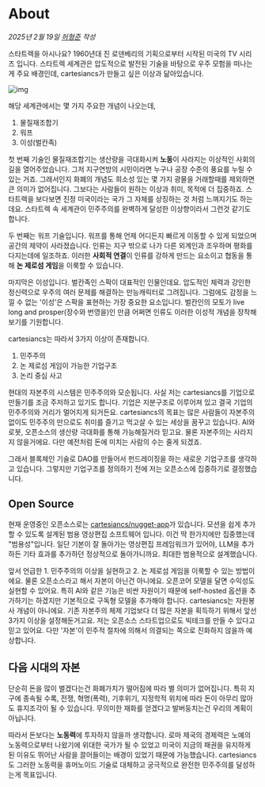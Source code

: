 # About

_2025년 2월 19일 [허형준](https://hhj.devent.kr) 작성_

스타트렉을 아시나요? 1960년대 진 로덴베리의 기획으로부터 시작된 미국의 TV 시리즈 입니다. 스타트렉 세계관은 압도적으로 발전된 기술을 바탕으로 우주 모험을 떠나는게 주요 배경인데, cartesiancs가 만들고 싶은 이상과 닮아있습니다.

![img](./startrek.jpg)

해당 세계관에서는 몇 가지 주요한 개념이 나오는데,

1. 물질재조합기
2. 워프
3. 이성(벌칸족)

첫 번째 기술인 물질재조합기는 생산량을 극대화시켜 **노동**이 사라지는 이상적인 사회의 길을 열어주었습니다. 그저 지구연방의 시민이라면 누구나 공장 수준의 풍요를 누릴 수 있는 거죠. 그래서인지 화폐의 개념도 희소성 있는 몇 가지 광물을 거래할때를 제외하면 큰 의미가 없어집니다. 그보다는 사람들이 원하는 이상과 취미, 목적에 더 집중하죠. 스타트렉을 보다보면 진정 미국이라는 국가 그 자체를 상징하는 것 처럼 느껴지기도 하는데요. 스타트렉 속 세계관이 민주주의를 완벽하게 달성한 이상향이라서 그런것 같기도 합니다.

두 번째는 워프 기술입니다. 워프를 통해 언제 어디든지 빠르게 이동할 수 있게 되었으며 공간의 제약이 사라졌습니다. 인류는 지구 밖으로 나가 다른 외계인과 조우하며 평화를 다지는데에 일조하죠. 이러한 **사회적 연결**이 인류를 강하게 만드는 요소이고 협동을 통해 **논 제로섬 게임**을 이룩할 수 있습니다.

마지막은 이성입니다. 벌칸족인 스팍이 대표적인 인물인데요. 압도적인 체력과 강인한 정신력으로 우주의 여러 문제를 해결하는 만능캐릭터로 그려집니다. 그럼에도 감정을 느낄 수 없는 '이성'은 스팍을 표현하는 가장 중요한 요소입니다. 벌칸인의 모토가 live long and prosper(장수와 번영을)인 만큼 어쩌면 인류도 이러한 이성적 개념을 장착해보기를 기원합니다.

cartesiancs는 따라서 3가지 이상이 존재합니다.

1. 민주주의
2. 논 제로섬 게임이 가능한 기업구조
3. 논리 중심 사고

현대의 자본주의 시스템은 민주주의와 모순됩니다. 사실 저는 cartesiancs를 기업으로 만들기를 조금 주저하고 있기도 합니다. 기업은 지분구조로 이루어져 있고 결국 기업의 민주주의와 거리가 멀어지게 되거든요. cartesiancs의 목표는 많은 사람들이 자본주의 없이도 민주주의 만으로도 취미를 즐기고 먹고살 수 있는 세상을 꿈꾸고 있습니다. AI와 로봇, 오픈소스의 생산량 극대화를 통해 가능해질거라 믿고요. 물론 자본주의는 사라지지 않을거에요. 다만 예전처럼 돈에 미치는 사람의 수는 줄게 되겠죠.

그래서 블록체인 기술로 DAO를 만들어서 펀드레이징을 하는 새로운 기업구조를 생각하고 있습니다. 그렇지만 기업구조를 정의하기 전에 저는 오픈소스에 집중하기로 결정했습니다.

## Open Source

현재 운영중인 오픈소스로는 [cartesiancs/nugget-app](https://github.com/cartesiancs/nugget-app)가 있습니다. 모션을 쉽게 추가할 수 있도록 설계된 범용 영상편집 소프트웨어 입니다. 이건 딱 한가지에만 집중했는데 "범용성"입니다. 일단 기본이 잘 돌아가는 영상편집 프레임워크가 있어야, LLM을 추가하든 기타 효과를 추가하던 정상적으로 돌아가니까요. 최대한 범용적으로 설계했습니다.

앞서 언급한 1. 민주주의의 이상을 실현하고 2. 논 제로섬 게임을 이룩할 수 있는 방법이에요. 물론 오픈소스라고 해서 자본이 아닌건 아니에요. 오픈코어 모델을 달면 수익성도 실현할 수 있어요. 특히 AI와 같은 기능은 비싼 자원이기 때문에 self-hosted 옵션을 추가하기는 하겠지만 기본적으로 구독형 모델을 추가해야 합니다. cartesiancs는 자원봉사 개념이 아니에요. 기존 자본주의 체제 기업보다 더 많은 자본을 획득하기 위해서 앞선 3가지 이상을 설정해둔거고요. 저는 오픈소스 스타트업으로도 빅테크를 만들 수 있다고 믿고 있어요. 다만 '자본'이 민주적 절차에 의해서 의결되는 쪽으로 진화하지 않을까 예상합니다.

## 다음 시대의 자본

단순히 돈을 많이 벌겠다는건 화폐가치가 떨어짐에 따라 별 의미가 없어집니다. 특히 지구에 종속될 수록, 전쟁, 혁명(폭력), 기후위기, 지정학적 위치에 따라 돈이 아무리 많아도 휴지조각이 될 수 있습니다. 무의미한 재화를 얻겠다고 발버둥치는건 우리의 계획이 아닙니다.

따라서 돈보다는 **노동력**에 투자하지 않을까 생각합니다. 로마 제국의 경제력은 노예의 노동력으로부터 나왔기에 위대한 국가가 될 수 있었고 미국이 지금의 패권을 유지하게 된 이유도 뛰어난 사람을 끌어들이는 배경이 있었기 때문에 가능했습니다. cartesiancs도 그러한 노동력을 휴머노이드 기술로 대체하고 궁극적으로 완전한 민주주의를 달성하는게 목표입니다.
